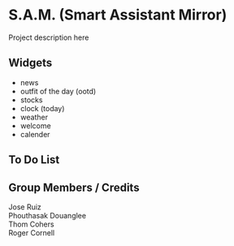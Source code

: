 # S.A.M. (Smart Assistant Mirror)

Project description here


## Widgets
 - news
 - outfit of the day (ootd)
 - stocks
 - clock (today)
 - weather
 - welcome
 - calender
 
## To Do List

## Group Members / Credits
Jose Ruiz  
Phouthasak Douanglee  
Thom Cohers  
Roger Cornell